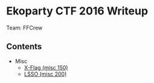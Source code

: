 # Ekoparty CTF 2016 Writeup

Team: FFCrew


## Contents

* Misc
   * [X-Flag (misc 150)](misc_150)
   * [LSSO (misc 200)](misc_200)
